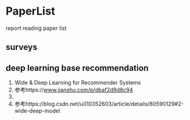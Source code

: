 # PaperList
report reading paper list

## surveys

## deep learning base recommendation
1. Wide & Deep Learning for Recommender Systems
  1. 参考https://www.jianshu.com/p/dbaf2d9d8c94
2. 
  1. 参考https://blog.csdn.net/u010352603/article/details/80590129#2-wide-deep-model
##
